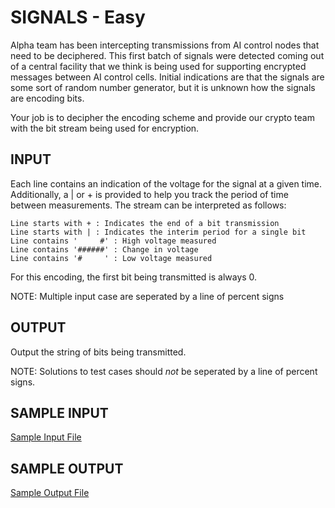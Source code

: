 <!-- RATING: EASY -->
<!-- NAME:  SIGNALS -->
<!-- GENERATOR: generate.pl -->
# SIGNALS - Easy

Alpha team has been intercepting transmissions from AI control nodes that need to be deciphered. This first batch of signals were detected coming out of a central facility that we think is being used for supporting encrypted messages between AI control cells. Initial indications are that the signals are some sort of random number generator, but it is unknown how the signals are encoding bits.

Your job is to decipher the encoding scheme and provide our crypto team with the bit stream being used for encryption.


## INPUT
Each line contains an indication of the voltage for the signal at a given time. Additionally, a | or + is provided to help you track the period of time between measurements. The stream can be interpreted as follows:

	Line starts with + : Indicates the end of a bit transmission
	Line starts with | : Indicates the interim period for a single bit
	Line contains '     #' : High voltage measured
	Line contains '######' : Change in voltage
	Line contains '#     ' : Low voltage measured

For this encoding, the first bit being transmitted is always 0.

NOTE: Multiple input case are seperated by a line of percent signs

## OUTPUT
Output the string of bits being transmitted.

NOTE: Solutions to test cases should *not* be seperated by a line of percent signs.

## SAMPLE INPUT
<a target=new href='/include/signals-easy-input.txt'>Sample Input File</a>

## SAMPLE OUTPUT
<a target=new href='/include/signals-easy-output.txt'>Sample Output File</a>
